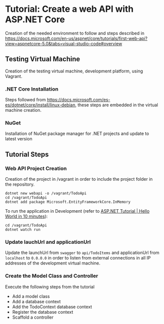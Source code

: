 # Tutorial: Create a web API with ASP.NET Core
Creation of the needed environment to follow and steps described in https://docs.microsoft.com/en-us/aspnet/core/tutorials/first-web-api?view=aspnetcore-5.0&tabs=visual-studio-code#overview

## Testing Virtual Machine
Creation of the testing virtual machine, development platform, using Vagrant.

### .NET Core Installation
Steps followed from https://docs.microsoft.com/es-es/dotnet/core/install/linux-debian, these steps are embedded in the virtual machine creation.

### NuGet
Installation of NuGet package manager for .NET projects and update to latest version

## Tutorial Steps
### Web API Project Creation
Creation of the project in /vagrant in order to include the project folder in the repository.
```
dotnet new webapi -o /vagrant/TodoApi
cd /vagrant/TodoApi
dotnet add package Microsoft.EntityFrameworkCore.InMemory
```

To run the application in Development (refer to [ASP.NET Tutorial | Hello World in 10 minutes](https://dotnet.microsoft.com/learn/aspnet/hello-world-tutorial/intro)):
```
cd /vagrant/TodoApi
dotnet watch run
```

### Update lauchUrl and applicationUrl
Update the launchUrl from `swagger` to `api/TodoItems` and applicationUrl from `localhost` to `0.0.0.0` in order to listen from external connections in all IP addresses of the development virtual machine.

### Create the Model Class and Controller
Execute the following steps from the tutorial
- Add a model class
- Add a database context
- Add the TodoContext database context
- Register the database context
- Scaffold a controller
